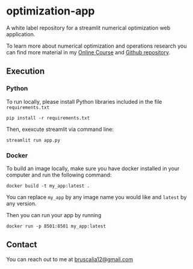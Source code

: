 # optimization-app

A white label repository for a streamlit numerical optimization web application.

To learn more about numerical optimization and operations research you can find more material in my [Online Course](https://www.udemy.com/course/numerical-optimization-and-operations-research-in-python/?referralCode=FC93E35606AC78F1A8C5) and [Github repository](https://github.com/bruscalia/optimization-demo-files).

## Execution

### Python

To run locally, please install Python libraries included in the file `requirements.txt`

```pip install -r requirements.txt```

Then, exexcute streamlit via command line:

```streamlit run app.py```

### Docker

To build an image locally, make sure you have docker installed in your computer and run the following command:

```docker build -t my_app:latest .```

You can replace `my_app` by any image name you would like and `latest` by any version.

Then you can run your app by running

```docker run -p 8501:8501 my_app:latest```


## Contact

You can reach out to me at bruscalia12@gmail.com
